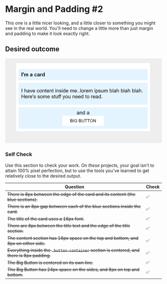 # Margin and Padding #2

This one is a little nicer looking, and a little closer to something you might see in the real world. You'll need to change a little more than just margin and padding to make it look exactly right.

## Desired outcome
![desired outcome](./desired-outcome.png)

### Self Check
Use this section to check your work. On _these_ projects, your goal isn't to attain 100% pixel perfection, but to use the tools you've learned to get relatively close to the desired output.

| Question                                                | Check |
|---------------------------------------------------------|-------|
| ~~There is 8px between the edge of the card and its content (the blue sections).~~ | ✅     |
| ~~There is an 8px gap between each of the blue sections inside the card.~~ | ✅     |
| ~~The title of the card uses a 16px font.~~ | ✅     |
| ~~There are 8px between the title text and the edge of the title section.~~ | ✅     |
| ~~The content section has 16px space on the top and bottom, and 8px on either side.~~ | ✅     |
| ~~Everything inside the `.button-container` section is centered, and there is 8px padding.~~ | ✅     |
| ~~The Big Button is centered on its own line.~~ | ✅     |
| ~~The Big Button has 24px space on the sides, and 8px on top and bottom.~~ | ✅     |
